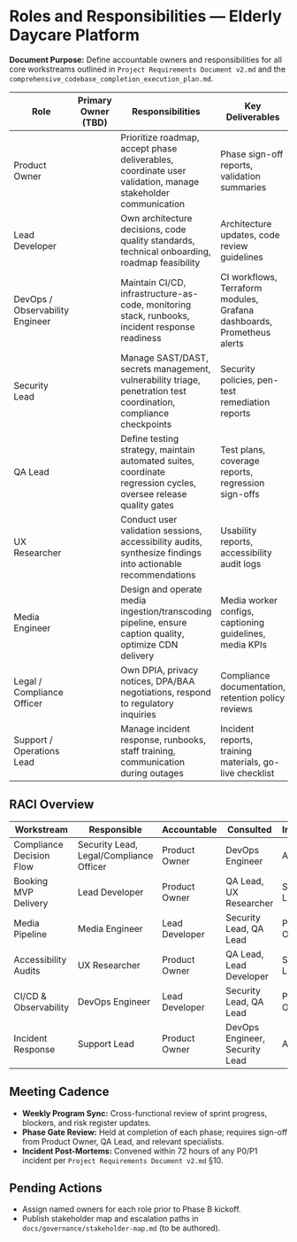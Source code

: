 # Roles and Responsibilities — Elderly Daycare Platform

**Document Purpose:** Define accountable owners and responsibilities for all core workstreams outlined in `Project Requirements Document v2.md` and the `comprehensive_codebase_completion_execution_plan.md`.

| Role | Primary Owner (TBD) | Responsibilities | Key Deliverables |
| --- | --- | --- | --- |
| Product Owner |  | Prioritize roadmap, accept phase deliverables, coordinate user validation, manage stakeholder communication | Phase sign-off reports, validation summaries |
| Lead Developer |  | Own architecture decisions, code quality standards, technical onboarding, roadmap feasibility | Architecture updates, code review guidelines |
| DevOps / Observability Engineer |  | Maintain CI/CD, infrastructure-as-code, monitoring stack, runbooks, incident response readiness | CI workflows, Terraform modules, Grafana dashboards, Prometheus alerts |
| Security Lead |  | Manage SAST/DAST, secrets management, vulnerability triage, penetration test coordination, compliance checkpoints | Security policies, pen-test remediation reports |
| QA Lead |  | Define testing strategy, maintain automated suites, coordinate regression cycles, oversee release quality gates | Test plans, coverage reports, regression sign-offs |
| UX Researcher |  | Conduct user validation sessions, accessibility audits, synthesize findings into actionable recommendations | Usability reports, accessibility audit logs |
| Media Engineer |  | Design and operate media ingestion/transcoding pipeline, ensure caption quality, optimize CDN delivery | Media worker configs, captioning guidelines, media KPIs |
| Legal / Compliance Officer |  | Own DPIA, privacy notices, DPA/BAA negotiations, respond to regulatory inquiries | Compliance documentation, retention policy reviews |
| Support / Operations Lead |  | Manage incident response, runbooks, staff training, communication during outages | Incident reports, training materials, go-live checklist |

## RACI Overview

| Workstream | Responsible | Accountable | Consulted | Informed |
| --- | --- | --- | --- | --- |
| Compliance Decision Flow | Security Lead, Legal/Compliance Officer | Product Owner | DevOps Engineer | All |
| Booking MVP Delivery | Lead Developer | Product Owner | QA Lead, UX Researcher | Support Lead |
| Media Pipeline | Media Engineer | Lead Developer | Security Lead, QA Lead | Product Owner |
| Accessibility Audits | UX Researcher | Product Owner | QA Lead, Lead Developer | Security Lead |
| CI/CD & Observability | DevOps Engineer | Lead Developer | Security Lead, QA Lead | Product Owner |
| Incident Response | Support Lead | Product Owner | DevOps Engineer, Security Lead | All |

## Meeting Cadence

- **Weekly Program Sync:** Cross-functional review of sprint progress, blockers, and risk register updates.
- **Phase Gate Review:** Held at completion of each phase; requires sign-off from Product Owner, QA Lead, and relevant specialists.
- **Incident Post-Mortems:** Convened within 72 hours of any P0/P1 incident per `Project Requirements Document v2.md` §10.

## Pending Actions

- Assign named owners for each role prior to Phase B kickoff.
- Publish stakeholder map and escalation paths in `docs/governance/stakeholder-map.md` (to be authored).
